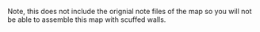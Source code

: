 Note, this does not include the orignial note files of the map so you will not be able to assemble this map with scuffed walls.